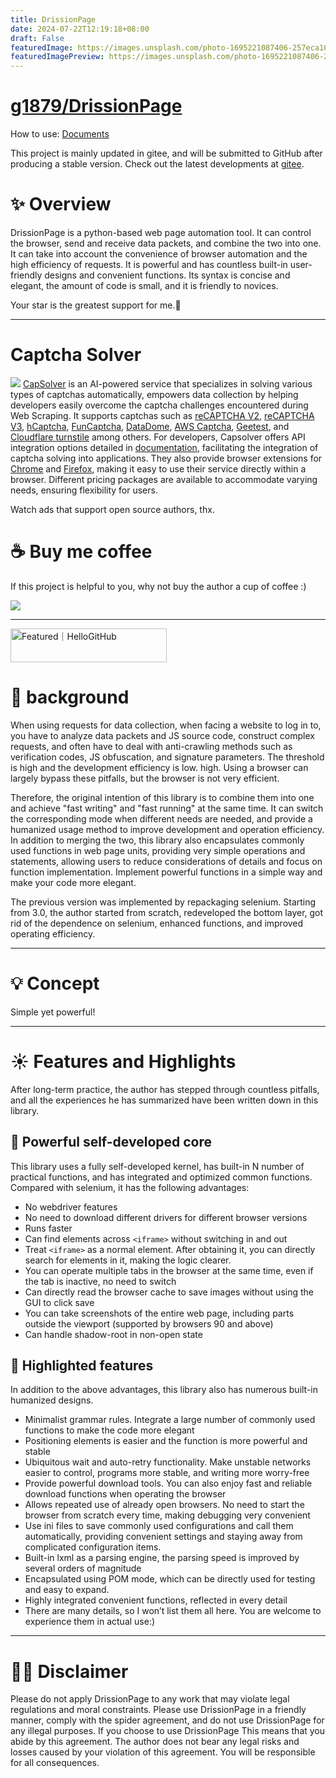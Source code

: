 ```yaml
---
title: DrissionPage
date: 2024-07-22T12:19:18+08:00
draft: False
featuredImage: https://images.unsplash.com/photo-1695221087406-257eca10a2e7?ixid=M3w0NjAwMjJ8MHwxfHJhbmRvbXx8fHx8fHx8fDE3MjE2MjE4NTl8&ixlib=rb-4.0.3
featuredImagePreview: https://images.unsplash.com/photo-1695221087406-257eca10a2e7?ixid=M3w0NjAwMjJ8MHwxfHJhbmRvbXx8fHx8fHx8fDE3MjE2MjE4NTl8&ixlib=rb-4.0.3
---
```


# [g1879/DrissionPage](https://github.com/g1879/DrissionPage)

How to use: [Documents](https://DrissionPage.cn)

This project is mainly updated in gitee, and will be submitted to GitHub after producing a stable version.
Check out the latest developments at [gitee](https://gitee.com/g1879/DrissionPage).

# ✨️ Overview

DrissionPage is a python-based web page automation tool.
It can control the browser, send and receive data packets, and combine the two into one.
It can take into account the convenience of browser automation and the high efficiency of requests.
It is powerful and has countless built-in user-friendly designs and convenient functions.
Its syntax is concise and elegant, the amount of code is small, and it is friendly to novices.

Your star is the greatest support for me.💖

---

# Captcha Solver

[![](imgs/ad.png)](https://www.capsolver.com/?utm_source=github&utm_content=drission)
[CapSolver](https://www.capsolver.com/?utm_source=github&utm_content=drission) is an AI-powered service that specializes in solving various types of captchas automatically, empowers data collection by helping developers easily overcome the captcha challenges encountered during Web Scraping. It supports captchas such as [reCAPTCHA V2](https://docs.capsolver.com/guide/captcha/ReCaptchaV2.html?utm_source=github&utm_medium=banner_github&utm_campaign=fcsrv), [reCAPTCHA V3](https://docs.capsolver.com/guide/captcha/ReCaptchaV3.html?utm_source=github&utm_medium=banner_github&utm_campaign=fcsrv), [hCaptcha](https://docs.capsolver.com/guide/captcha/HCaptcha.html?utm_source=github&utm_medium=banner_github&utm_campaign=fcsrv), [FunCaptcha](https://docs.capsolver.com/guide/captcha/FunCaptcha.html?utm_source=github&utm_medium=banner_github&utm_campaign=fcsrv), [DataDome](https://docs.capsolver.com/guide/captcha/DataDome.html?utm_source=github&utm_medium=banner_github&utm_campaign=fcsrv), [AWS Captcha](https://docs.capsolver.com/guide/captcha/awsWaf.html?utm_source=github&utm_medium=banner_github&utm_campaign=fcsrv), [Geetest](https://docs.capsolver.com/guide/captcha/Geetest.html?utm_source=github&utm_medium=banner_github&utm_campaign=fcsrv), and [Cloudflare turnstile](https://docs.capsolver.com/guide/antibots/cloudflare_turnstile.html) among others. For developers, Capsolver offers API integration options detailed in [documentation](https://docs.capsolver.com/?utm_source=github&utm_medium=banner_github&utm_campaign=fcsrv), facilitating the integration of captcha solving into applications. They also provide browser extensions for [Chrome](https://chromewebstore.google.com/detail/captcha-solver-auto-captc/pgojnojmmhpofjgdmaebadhbocahppod) and [Firefox](https://addons.mozilla.org/es/firefox/addon/capsolver-captcha-solver/), making it easy to use their service directly within a browser. Different pricing packages are available to accommodate varying needs, ensuring flexibility for users.

Watch ads that support open source authors, thx.

# ☕ Buy me coffee

If this project is helpful to you, why not buy the author a cup of coffee :)

![](https://drissionpage.cn/code2.jpg)

---

<a href="https://hellogithub.com/repository/dad1ecb7fbd34898a3380f5f0948ceb6" target="_blank"><img src="https://api.hellogithub.com/v1/widgets/recommend.svg?rid=dad1ecb7fbd34898a3380f5f0948ceb6&claim_uid=5jzhYcST8nxeLiH&theme=dark" alt="Featured｜HelloGitHub" style="width: 250px; height: 54px;" width="250" height="54" /></a>

# 📕 background

When using requests for data collection, when facing a website to log in to, you have to analyze data packets and JS source code, construct complex requests, and often have to deal with anti-crawling methods such as verification codes, JS obfuscation, and signature parameters. The threshold is high and the development efficiency is low. high.
Using a browser can largely bypass these pitfalls, but the browser is not very efficient.

Therefore, the original intention of this library is to combine them into one and achieve "fast writing" and "fast running" at the same time. It can switch the corresponding mode when different needs are needed, and provide a humanized usage method to improve development and operation efficiency.
In addition to merging the two, this library also encapsulates commonly used functions in web page units, providing very simple operations and statements, allowing users to reduce considerations of details and focus on function implementation. Implement powerful functions in a simple way and make your code more elegant.

The previous version was implemented by repackaging selenium. Starting from 3.0, the author started from scratch, redeveloped the bottom layer, got rid of the dependence on selenium, enhanced functions, and improved operating efficiency.

---

# 💡 Concept

Simple yet powerful!

---

# ☀️ Features and Highlights

After long-term practice, the author has stepped through countless pitfalls, and all the experiences he has summarized have been written down in this library.

## 🎇 Powerful self-developed core

This library uses a fully self-developed kernel, has built-in N number of practical functions, and has integrated and optimized common functions. Compared with selenium, it has the following advantages:

- No webdriver features
- No need to download different drivers for different browser versions
- Runs faster
- Can find elements across `<iframe>` without switching in and out
- Treat `<iframe>` as a normal element. After obtaining it, you can directly search for elements in it, making the logic clearer.
- You can operate multiple tabs in the browser at the same time, even if the tab is inactive, no need to switch
- Can directly read the browser cache to save images without using the GUI to click save
- You can take screenshots of the entire web page, including parts outside the viewport (supported by browsers 90 and above)
- Can handle shadow-root in non-open state

## 🎇 Highlighted features

In addition to the above advantages, this library also has numerous built-in humanized designs.

- Minimalist grammar rules. Integrate a large number of commonly used functions to make the code more elegant
- Positioning elements is easier and the function is more powerful and stable
- Ubiquitous wait and auto-retry functionality. Make unstable networks easier to control, programs more stable, and writing more worry-free
- Provide powerful download tools. You can also enjoy fast and reliable download functions when operating the browser
- Allows repeated use of already open browsers. No need to start the browser from scratch every time, making debugging very convenient
- Use ini files to save commonly used configurations and call them automatically, providing convenient settings and staying away from complicated configuration items.
- Built-in lxml as a parsing engine, the parsing speed is improved by several orders of magnitude
- Encapsulated using POM mode, which can be directly used for testing and easy to expand.
- Highly integrated convenient functions, reflected in every detail
- There are many details, so I won’t list them all here. You are welcome to experience them in actual use:)

---

# 🖐🏻 Disclaimer

Please do not apply DrissionPage to any work that may violate legal regulations and moral constraints. Please use DrissionPage in a friendly manner, comply with the spider agreement, and do not use DrissionPage for any illegal purposes. If you choose to use DrissionPage
This means that you abide by this agreement. The author does not bear any legal risks and losses caused by your violation of this agreement. You will be responsible for all consequences.
